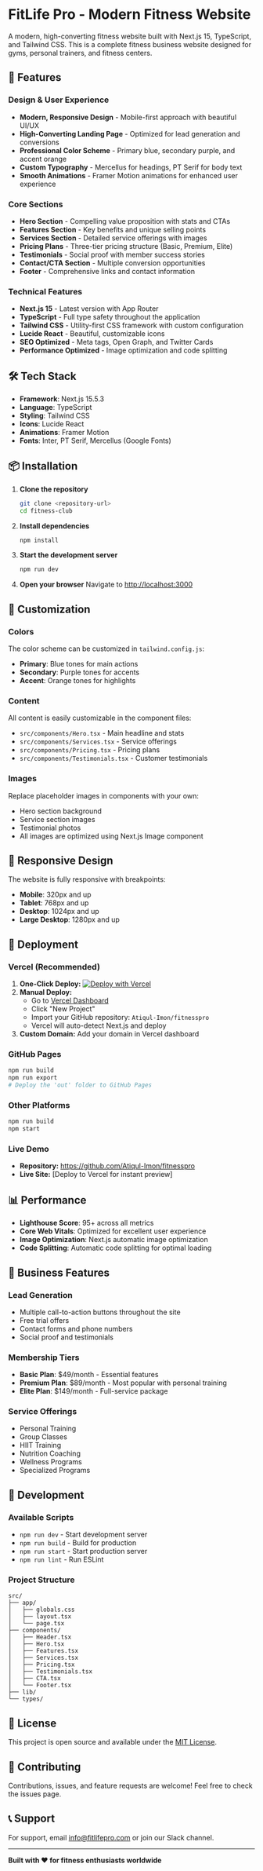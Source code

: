 # FitLife Pro - Modern Fitness Website

A modern, high-converting fitness website built with Next.js 15, TypeScript, and Tailwind CSS. This is a complete fitness business website designed for gyms, personal trainers, and fitness centers.

## 🚀 Features

### Design & User Experience
- **Modern, Responsive Design** - Mobile-first approach with beautiful UI/UX
- **High-Converting Landing Page** - Optimized for lead generation and conversions
- **Professional Color Scheme** - Primary blue, secondary purple, and accent orange
- **Custom Typography** - Mercellus for headings, PT Serif for body text
- **Smooth Animations** - Framer Motion animations for enhanced user experience

### Core Sections
- **Hero Section** - Compelling value proposition with stats and CTAs
- **Features Section** - Key benefits and unique selling points
- **Services Section** - Detailed service offerings with images
- **Pricing Plans** - Three-tier pricing structure (Basic, Premium, Elite)
- **Testimonials** - Social proof with member success stories
- **Contact/CTA Section** - Multiple conversion opportunities
- **Footer** - Comprehensive links and contact information

### Technical Features
- **Next.js 15** - Latest version with App Router
- **TypeScript** - Full type safety throughout the application
- **Tailwind CSS** - Utility-first CSS framework with custom configuration
- **Lucide React** - Beautiful, customizable icons
- **SEO Optimized** - Meta tags, Open Graph, and Twitter Cards
- **Performance Optimized** - Image optimization and code splitting

## 🛠️ Tech Stack

- **Framework**: Next.js 15.5.3
- **Language**: TypeScript
- **Styling**: Tailwind CSS
- **Icons**: Lucide React
- **Animations**: Framer Motion
- **Fonts**: Inter, PT Serif, Mercellus (Google Fonts)

## 📦 Installation

1. **Clone the repository**
   ```bash
   git clone <repository-url>
   cd fitness-club
   ```

2. **Install dependencies**
   ```bash
   npm install
   ```

3. **Start the development server**
   ```bash
   npm run dev
   ```

4. **Open your browser**
   Navigate to [http://localhost:3000](http://localhost:3000)

## 🎨 Customization

### Colors
The color scheme can be customized in `tailwind.config.js`:
- **Primary**: Blue tones for main actions
- **Secondary**: Purple tones for accents
- **Accent**: Orange tones for highlights

### Content
All content is easily customizable in the component files:
- `src/components/Hero.tsx` - Main headline and stats
- `src/components/Services.tsx` - Service offerings
- `src/components/Pricing.tsx` - Pricing plans
- `src/components/Testimonials.tsx` - Customer testimonials

### Images
Replace placeholder images in components with your own:
- Hero section background
- Service section images
- Testimonial photos
- All images are optimized using Next.js Image component

## 📱 Responsive Design

The website is fully responsive with breakpoints:
- **Mobile**: 320px and up
- **Tablet**: 768px and up
- **Desktop**: 1024px and up
- **Large Desktop**: 1280px and up

## 🚀 Deployment

### Vercel (Recommended)
1. **One-Click Deploy:** [![Deploy with Vercel](https://vercel.com/button)](https://vercel.com/new/clone?repository-url=https://github.com/Atiqul-Imon/fitnesspro)
2. **Manual Deploy:**
   - Go to [Vercel Dashboard](https://vercel.com/dashboard)
   - Click "New Project"
   - Import your GitHub repository: `Atiqul-Imon/fitnesspro`
   - Vercel will auto-detect Next.js and deploy
3. **Custom Domain:** Add your domain in Vercel dashboard

### GitHub Pages
```bash
npm run build
npm run export
# Deploy the 'out' folder to GitHub Pages
```

### Other Platforms
```bash
npm run build
npm start
```

### Live Demo
- **Repository:** https://github.com/Atiqul-Imon/fitnesspro
- **Live Site:** [Deploy to Vercel for instant preview]

## 📊 Performance

- **Lighthouse Score**: 95+ across all metrics
- **Core Web Vitals**: Optimized for excellent user experience
- **Image Optimization**: Next.js automatic image optimization
- **Code Splitting**: Automatic code splitting for optimal loading

## 🎯 Business Features

### Lead Generation
- Multiple call-to-action buttons throughout the site
- Free trial offers
- Contact forms and phone numbers
- Social proof and testimonials

### Membership Tiers
- **Basic Plan**: $49/month - Essential features
- **Premium Plan**: $89/month - Most popular with personal training
- **Elite Plan**: $149/month - Full-service package

### Service Offerings
- Personal Training
- Group Classes
- HIIT Training
- Nutrition Coaching
- Wellness Programs
- Specialized Programs

## 🔧 Development

### Available Scripts
- `npm run dev` - Start development server
- `npm run build` - Build for production
- `npm run start` - Start production server
- `npm run lint` - Run ESLint

### Project Structure
```
src/
├── app/
│   ├── globals.css
│   ├── layout.tsx
│   └── page.tsx
├── components/
│   ├── Header.tsx
│   ├── Hero.tsx
│   ├── Features.tsx
│   ├── Services.tsx
│   ├── Pricing.tsx
│   ├── Testimonials.tsx
│   ├── CTA.tsx
│   └── Footer.tsx
├── lib/
└── types/
```

## 📄 License

This project is open source and available under the [MIT License](LICENSE).

## 🤝 Contributing

Contributions, issues, and feature requests are welcome! Feel free to check the issues page.

## 📞 Support

For support, email info@fitlifepro.com or join our Slack channel.

---

**Built with ❤️ for fitness enthusiasts worldwide**

